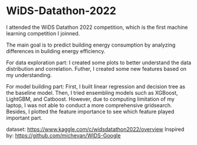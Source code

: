 # WiDS-Datathon-2022
I attended the WiDS Datathon 2022 competition, which is the first machine learning competition I joinned.

The main goal is to predict building energy consumption by analyzing differences in building energy efficiency. 

For data exploration part:
I created some plots to better understand the data distribution and correlation. Futher, I created some new features based on my understanding.

For model building part:
First, I built linear regression and decision tree as the baseline model.
Then, I tried ensembling models such as XGBoost, LightGBM, and Catboost. 
However, due to computing limitation of my laptop, I was not able to conduct a more comprehensive gridsearch. 
Besides, I plotted the feature importance to see which feature played important part.

dataset: https://www.kaggle.com/c/widsdatathon2022/overview
Inspired by: https://github.com/michevan/WIDS-Google
